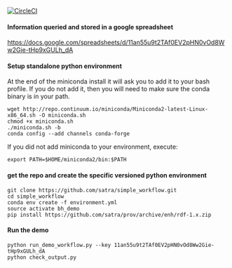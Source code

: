 [![CircleCI](https://circleci.com/gh/satra/simple_workflow.svg?style=svg)](https://circleci.com/gh/satra/simple_workflow)

#### Information queried and stored in a google spreadsheet
https://docs.google.com/spreadsheets/d/11an55u9t2TAf0EV2pHN0vOd8Ww2Gie-tHp9xGULh_dA

#### Setup standalone python environment

At the end of the miniconda install it will ask you to add it to your bash profile. If you do not add it, then you will need to make sure the conda binary is in your path.
```
wget http://repo.continuum.io/miniconda/Miniconda2-latest-Linux-x86_64.sh -O miniconda.sh
chmod +x miniconda.sh
./miniconda.sh -b
conda config --add channels conda-forge
```

If you did not add miniconda to your environment, execute:
```
export PATH=$HOME/miniconda2/bin:$PATH
```

#### get the repo and create the specific versioned python environment
```
git clone https://github.com/satra/simple_workflow.git
cd simple_workflow
conda env create -f environment.yml
source activate bh_demo
pip install https://github.com/satra/prov/archive/enh/rdf-1.x.zip
```

#### Run the demo

```
python run_demo_workflow.py --key 11an55u9t2TAf0EV2pHN0vOd8Ww2Gie-tHp9xGULh_dA
python check_output.py
```
